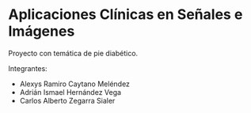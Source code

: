 # Aplicaciones Clínicas en Señales e Imágenes

Proyecto con temática de pie diabético.

Integrantes:
- Alexys Ramiro Caytano Meléndez
- Adrián Ismael Hernández Vega
- Carlos Alberto Zegarra Sialer
